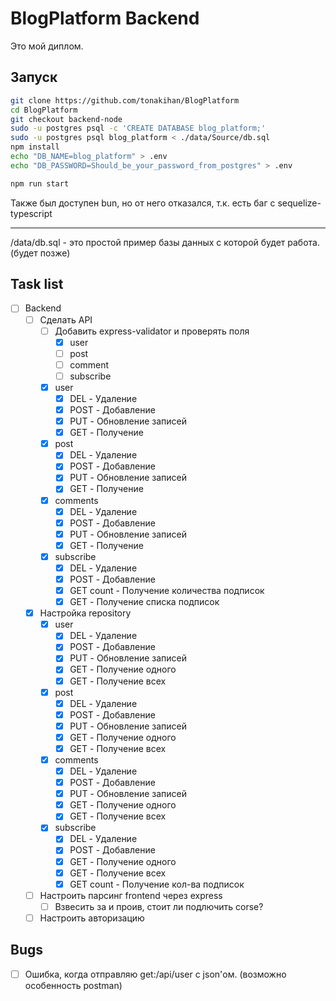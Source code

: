 # BlogPlatform Backend
Это мой диплом. 

## Запуск 
```bash
git clone https://github.com/tonakihan/BlogPlatform
cd BlogPlatform
git checkout backend-node
sudo -u postgres psql -c 'CREATE DATABASE blog_platform;'
sudo -u postgres psql blog_platform < ./data/Source/db.sql
npm install
echo "DB_NAME=blog_platform" > .env
echo "DB_PASSWORD=Should_be_your_password_from_postgres" > .env
```
```bash
npm run start
```
Также был доступен bun, но от него отказался, т.к. есть баг с sequelize-typescript

---
/data/db.sql - это простой пример базы данных с которой будет работа. (будет позже)

## Task list
- [ ] Backend
  - [ ] Сделать API
    - [ ] Добавить express-validator и проверять поля
      - [x] user
      - [ ] post
      - [ ] comment
      - [ ] subscribe
    - [x] user
      - [x] DEL - Удаление 
      - [x] POST - Добавление
      - [x] PUT - Обновление записей
      - [x] GET - Получение
    - [x] post
      - [x] DEL - Удаление 
      - [x] POST - Добавление
      - [x] PUT - Обновление записей
      - [x] GET - Получение
    - [x] comments
      - [x] DEL - Удаление 
      - [x] POST - Добавление
      - [x] PUT - Обновление записей
      - [x] GET - Получение
    - [x] subscribe
      - [x] DEL - Удаление 
      - [x] POST - Добавление
      - [x] GET count - Получение количества подписок
      - [x] GET - Получение списка подписок
  - [x] Настройка repository
    - [x] user
      - [x] DEL - Удаление 
      - [x] POST - Добавление
      - [x] PUT - Обновление записей
      - [x] GET - Получение одного
      - [x] GET - Получение всех
    - [x] post
      - [x] DEL - Удаление 
      - [x] POST - Добавление
      - [x] PUT - Обновление записей
      - [x] GET - Получение одного
      - [x] GET - Получение всех
    - [x] comments
      - [x] DEL - Удаление 
      - [x] POST - Добавление
      - [x] PUT - Обновление записей
      - [x] GET - Получение одного
      - [x] GET - Получение всех
    - [x] subscribe
      - [x] DEL - Удаление 
      - [x] POST - Добавление
      - [x] GET - Получение одного
      - [x] GET - Получение всех
      - [x] GET count - Получение кол-ва подписок
  - [ ] Настроить парсинг frontend через express
    - [ ] Взвесить за и проив, стоит ли подлючить corse?
  - [ ] Настроить авторизацию

## Bugs
- [ ] Ошибка, когда отправляю get:/api/user с json'ом. (возможно особенность postman)